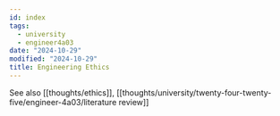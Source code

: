 ```yaml
---
id: index
tags:
  - university
  - engineer4a03
date: "2024-10-29"
modified: "2024-10-29"
title: Engineering Ethics
---
```


See also [[thoughts/ethics]], [[thoughts/university/twenty-four-twenty-five/engineer-4a03/literature review]]
